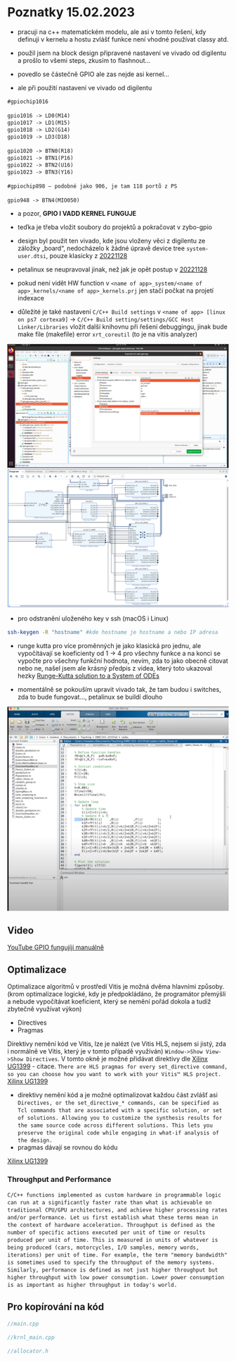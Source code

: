 # Poznatky 15.02.2023

- pracuji na c++ matematickém modelu, ale asi v tomto řešení, kdy definuji v kernelu a hostu zvlášť funkce není vhodné používat classy atd.
- použil jsem na block design připravené nastavení ve vivado od digilentu a prošlo to všemi steps, zkusím to flashnout...

- povedlo se částečně GPIO ale zas nejde asi kernel...
- ale při použití nastavení ve vivado od digilentu

```
#gpiochip1016

gpio1016 -> LD0(M14)
gpio1017 -> LD1(M15)
gpio1018 -> LD2(G14)
gpio1019 -> LD3(D18)

gpio1020 -> BTN0(R18)
gpio1021 -> BTN1(P16)
gpio1022 -> BTN2(U16)
gpio1023 -> BTN3(Y16)

#gpiochip898 – podobné jako 906, je tam 118 portů z PS

gpio948 -> BTN4(MIO050)
```

- a pozor, **GPIO I VADD KERNEL FUNGUJE**
- teďka je třeba vložit soubory do projektů a pokračovat v zybo-gpio
- design byl použit ten vivado, kde jsou vloženy věci z digilentu ze záložky „board“, nedocházelo k žádné úpravě device tree `system-user.dtsi`, pouze klasicky z [20221128](./20221126.md)
- petalinux se neupravoval jinak, než jak je opět postup v [20221128](./20221126.md)

- pokud není vidět HW function v `<name of app>_system/<name of app>_kernels/<name of app>_kernels.prj` jen stačí počkat na projetí indexace
- důležité je také nastavení `C/C++ Build settings` v `<name of app> [linux on ps7 cortexa9]` -> `C/C++ Build setting/settings/GCC Host Linker/Libraries` vložit další knihovnu při řešení debuggingu, jinak bude make file (makefile) error `xrt_coreutil` (to je na vitis analyzer)

![C/C++ Build Settings](./images/20230215/20230215_xrt_coreutil_makefile_error_kdyz_neni.png)
![Vivado Buttons and LED](./images/20230215/20230215_vivado_btns_led.png)

- pro odstranění uloženého key v ssh (macOS i Linux)

```bash
ssh-keygen -R "hostname" #kde hostname je hostname a nebo IP adresa
```

- runge kutta pro více proměnných je jako klasická pro jednu, ale vypočítávají se koeficienty od 1 -> 4 pro všechny funkce a na konci se vypočte pro všechny funkční hodnota, nevím, zda to jako obecně citovat nebo ne, našel jsem ale krásný předpis z videa, který toto ukazoval hezky [Runge-Kutta solution to a System of ODEs](https://www.youtube.com/watch?v=0LzDiScAcJI)

- momentálně se pokouším upravit vivado tak, že tam budou i switches, zda to bude fungovat..., petalinux se buildí dlouho

![RK4 YouTube](./images/20230215/20230215_rk4_yt.png)

## Video

[YouTube GPIO fungujíjí manuálně](https://youtu.be/njSeLosD_So)

## Optimalizace

Optimalizace algoritmů v prostředí Vitis je možná dvěma hlavními způsoby. (krom optimalizace logické, kdy je předpokládáno, že programátor přemýšlí a nebude vypočítávat koeficient, který se nemění pořád dokola a tudíž zbytečně využívat výkon)

- Directives
- Pragmas

Direktivy nemění kód ve Vitis, lze je nalézt (ve Vitis HLS, nejsem si jistý, zda i normálně ve Vitis, který je v tomto případě využíván) `Window->Show View->Show Directives`. V tomto okně je možné přidávat direktivy dle [Xilinx UG1399](https://docs.xilinx.com/r/en-US/ug1399-vitis-hls/Creating-Additional-Solutions) - citace. `There are HLS pragmas for every set_directive command, so you can choose how you want to work with your Vitis™ HLS project.` [Xilinx UG1399](https://docs.xilinx.com/r/en-US/ug1399-vitis-hls/Optimization-Directives?tocId=qybLKiQgNbeHWDv_~pFMPg)

- direktivy nemění kód a je možné optimalizovat každou část zvlášť asi `Directives, or the set_directive_* commands, can be specified as Tcl commands that are associated with a specific solution, or set of solutions. Allowing you to customize the synthesis results for the same source code across different solutions. This lets you preserve the original code while engaging in what-if analysis of the design.`
- pragmas dávají se rovnou do kódu

[Xilinx UG1399](https://docs.xilinx.com/r/en-US/ug1399-vitis-hls/Optimization-Directives?tocId=qybLKiQgNbeHWDv_~pFMPg)

### Throughput and Performance

`C/C++ functions implemented as custom hardware in programmable logic can run at a significantly faster rate than what is achievable on traditional CPU/GPU architectures, and achieve higher processing rates and/or performance. Let us first establish what these terms mean in the context of hardware acceleration. Throughput is defined as the number of specific actions executed per unit of time or results produced per unit of time. This is measured in units of whatever is being produced (cars, motorcycles, I/O samples, memory words, iterations) per unit of time. For example, the term "memory bandwidth" is sometimes used to specify the throughput of the memory systems. Similarly, performance is defined as not just higher throughput but higher throughput with low power consumption. Lower power consumption is as important as higher throughput in today's world.`

## Pro kopírování na kód

```c++
//main.cpp

```

```c++
//krnl_main.cpp

```

```c++
//allocator.h

```
